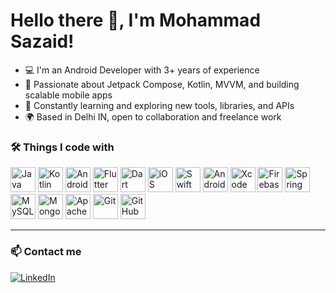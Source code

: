 # Hello there 👋, I'm Mohammad Sazaid!

- 💻 I'm an Android Developer with 3+ years of experience
- 🔧 Passionate about Jetpack Compose, Kotlin, MVVM, and building scalable mobile apps
- 🚀 Constantly learning and exploring new tools, libraries, and APIs
- 🌍 Based in Delhi IN, open to collaboration and freelance work




### 🛠️ Things I code with

<p align="left">
  <!-- Java -->
  <img src="https://cdn.jsdelivr.net/gh/devicons/devicon/icons/java/java-original.svg" height="40" width="40" alt="Java" />

  <!-- Kotlin -->
  <img src="https://cdn.jsdelivr.net/gh/devicons/devicon/icons/kotlin/kotlin-original.svg" height="40" width="40" alt="Kotlin" />

  <!-- Android -->
  <img src="https://cdn.jsdelivr.net/gh/devicons/devicon/icons/android/android-original.svg" height="40" width="40" alt="Android" />

  <!-- Flutter -->
  <img src="https://cdn.jsdelivr.net/gh/devicons/devicon/icons/flutter/flutter-original.svg" height="40" width="40" alt="Flutter" />

  <!-- Dart -->
  <img src="https://cdn.jsdelivr.net/gh/devicons/devicon/icons/dart/dart-original.svg" height="40" width="40" alt="Dart" />

  <!-- iOS / Apple -->
  <img src="https://cdn.jsdelivr.net/gh/devicons/devicon/icons/apple/apple-original.svg" height="40" width="40" alt="iOS" />

  <!-- Swift -->
  <img src="https://cdn.jsdelivr.net/gh/devicons/devicon/icons/swift/swift-original.svg" height="40" width="40" alt="Swift" />

  <!-- Android Studio -->
  <img src="https://cdn.jsdelivr.net/gh/devicons/devicon/icons/androidstudio/androidstudio-original.svg" height="40" width="40" alt="Android Studio" />

  <!-- Xcode (use Apple logo as placeholder) -->
  <img src="https://cdn.jsdelivr.net/gh/devicons/devicon/icons/apple/apple-original.svg" height="40" width="40" alt="Xcode" />

  <!-- Firebase -->
  <img src="https://cdn.jsdelivr.net/gh/devicons/devicon/icons/firebase/firebase-plain.svg" height="40" width="40" alt="Firebase" />

  <!-- Spring Boot -->
  <img src="https://cdn.jsdelivr.net/gh/devicons/devicon/icons/spring/spring-original.svg" height="40" width="40" alt="Spring Boot" />

  <!-- MySQL -->
  <img src="https://cdn.jsdelivr.net/gh/devicons/devicon/icons/mysql/mysql-original.svg" height="40" width="40" alt="MySQL" />

  <!-- MongoDB -->
  <img src="https://cdn.jsdelivr.net/gh/devicons/devicon/icons/mongodb/mongodb-original.svg" height="40" width="40" alt="MongoDB" />

  <!-- Apache -->
  <img src="https://cdn.jsdelivr.net/gh/devicons/devicon/icons/apache/apache-original.svg" height="40" width="40" alt="Apache" />

  <!-- Git -->
  <img src="https://cdn.jsdelivr.net/gh/devicons/devicon/icons/git/git-original.svg" height="40" width="40" alt="Git" />

  <!-- GitHub -->
  <img src="https://cdn.jsdelivr.net/gh/devicons/devicon/icons/github/github-original.svg" height="40" width="40" alt="GitHub" />
</p>


---

### 📫 Contact me

[![LinkedIn](https://img.shields.io/badge/LinkedIn-blue?style=for-the-badge&logo=linkedin&logoColor=white)](https://linkedin.com/in/mohammad-sazaid-84325a194)

